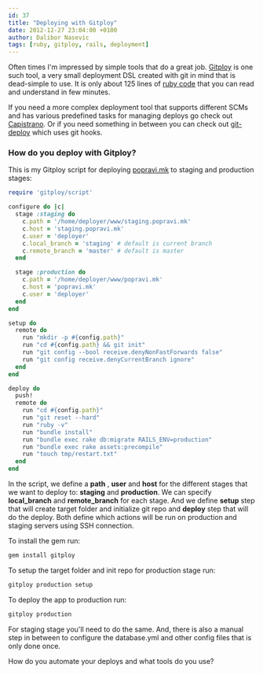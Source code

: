 ```yaml
---
id: 37
title: "Deploying with Gitploy"
date: 2012-12-27 23:04:00 +0100
author: Dalibor Nasevic
tags: [ruby, gitploy, rails, deployment]
---
```


Often times I'm impressed by simple tools that do a great job. [Gitploy](https://github.com/brentd/gitploy "Dead-simple (no, really) deployment DSL created with git in mind.") is one such tool, a very small deployment DSL created with git in mind that is dead-simple to use. It is only about 125 lines of [ruby code](https://github.com/brentd/gitploy/blob/master/lib/gitploy.rb "Gitploy script code") that you can read and understand in few minutes.

If you need a more complex deployment tool that supports different SCMs and has various predefined tasks for managing deploys go check out [Capistrano](https://github.com/capistrano/capistrano "Remote multi-server automation tool"). Or if you need something in between you can check out [git-deploy](https://github.com/mislav/git-deploy "git deployment made easy") which uses git hooks.

### How do you deploy with Gitploy?

This is my Gitploy script for deploying [popravi.mk](http://popravi.mk/ "PopraviMK") to staging and production stages:

```ruby
require 'gitploy/script'

configure do |c|
  stage :staging do
    c.path = '/home/deployer/www/staging.popravi.mk'
    c.host = 'staging.popravi.mk'
    c.user = 'deployer'
    c.local_branch = 'staging' # default is current branch
    c.remote_branch = 'master' # default is master
  end

  stage :production do
    c.path = '/home/deployer/www/popravi.mk'
    c.host = 'popravi.mk'
    c.user = 'deployer'
  end
end

setup do
  remote do
    run "mkdir -p #{config.path}"
    run "cd #{config.path} && git init"
    run "git config --bool receive.denyNonFastForwards false"
    run "git config receive.denyCurrentBranch ignore"
  end
end

deploy do
  push!
  remote do
    run "cd #{config.path}"
    run "git reset --hard"
    run "ruby -v"
    run "bundle install"
    run "bundle exec rake db:migrate RAILS_ENV=production"
    run "bundle exec rake assets:precompile"
    run "touch tmp/restart.txt"
  end
end
```

In the script, we define a **path** , **user** and **host** for the different stages that we want to deploy to: **staging** and **production**. We can specify **local\_branch** and **remote\_branch** for each stage. And we define **setup** step that will create target folder and initialize git repo and **deploy** step that will do the deploy. Both define which actions will be run on production and staging servers using SSH connection.

To install the gem run:

```bash
gem install gitploy
```

To setup the target folder and init repo for production stage run:

```bash
gitploy production setup
```

To deploy the app to production run:

```bash
gitploy production
```

For staging stage you'll need to do the same. And, there is also a manual step in between to configure the database.yml and other config files that is only done once.

How do you automate your deploys and what tools do you use?
